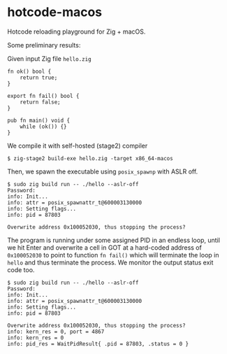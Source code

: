 # hotcode-macos

Hotcode reloading playground for Zig + macOS.

Some preliminary results:

Given input Zig file `hello.zig`

```zig
fn ok() bool {
    return true;
}

export fn fail() bool {
    return false;
}

pub fn main() void {
    while (ok()) {}
}
```

We compile it with self-hosted (stage2) compiler

```
$ zig-stage2 build-exe hello.zig -target x86_64-macos
```

Then, we spawn the executable using `posix_spawnp` with ASLR off.

```
$ sudo zig build run -- ./hello --aslr-off
Password:
info: Init...
info: attr = posix_spawnattr_t@600003130000
info: Setting flags...
info: pid = 87803

Overwrite address 0x100052030, thus stopping the process?
```

The program is running under some assigned PID in an endless loop, until
we hit Enter and overwrite a cell in GOT at a hard-coded address of `0x100052030`
to point to function `fn fail()` which will terminate the loop in `hello` and thus
terminate the process. We monitor the output status exit code too.

```
$ sudo zig build run -- ./hello --aslr-off
Password:
info: Init...
info: attr = posix_spawnattr_t@600003130000
info: Setting flags...
info: pid = 87803

Overwrite address 0x100052030, thus stopping the process?
info: kern_res = 0, port = 4867
info: kern_res = 0
info: pid_res = WaitPidResult{ .pid = 87803, .status = 0 }
```
